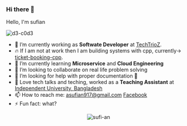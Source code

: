 ### Hi there 👋
<a href="https://www.facebook.com/abusauri.sufian.5/">
<!--   <img align="left" alt="Sufian's Facebook" width="22px" src="src="https://raw.githubusercontent.com/rahuldkjain/github-profile-readme-generator/master/src/images/icons/Social/facebook.svg" /> -->
</a>
Hello, I'm sufian 
<p align="left"> <img src="https://komarev.com/ghpvc/?username=d3-c0d3" alt="d3-c0d3" /> </p>

- 🔭 I’m currently working as **Softwate Developer** at [TechTrioZ](https://techtrioz.com/).
- 🔥  If I am not at work then I am building systems with cpp, currently-> [ticket-booking-cpp](https://github.com/sufi-an/ticket-booking-cpp).
- 🌱 I’m currently learning **Microservice** and **Cloud Engineering**
- 👯 I’m looking to collaborate on real life problem solving
- 🤔 I’m looking for help with proper documentation 🥺
- 🖤 Love tech talks and teching, worked as a **Teaching Assistant** at [Independent University, Bangladesh](http://www.iub.edu.bd/)
- 📫 How to reach me: asufian917@gmail.com <a href="https://www.facebook.com/abusauri.sufian.5/">Facebook</a>
- ⚡ Fun fact: what?

<p align="center"><img src="https://github-readme-stats.vercel.app/api/top-langs?username=sufi-an&theme=dracula&&hide=html,css,scss,less&show_icons=true&locale=en" alt="sufi-an" /></p>
<!-- <p align="center"> <img src="https://github-readme-stats.vercel.app/api?username=sufi-an&show_icons=true&theme=gotham" alt="sufian" /> -->

<!-- <p align="center">
    <a href="https://github.com/sufi-an/github-readme-streak-stats">
        <img title="🔥 Get streak stats for your profile at git.io/streak-stats" alt="Sufian's streak" src="https://github-readme-streak-stats.herokuapp.com/?user=d3-c0d3&theme=black-ice&hide_border=true&stroke=0000&background=060A0CD0"/>
    </a>
</p> -->
